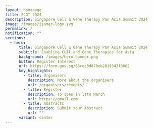 ```yaml
---
layout: homepage
title: SCGT 2024
description: Singapore Cell & Gene Therapy Pan Asia Summit 2024
image: /images/isomer-logo.svg
permalink: /
notification: ""
sections:
  - hero:
      title: Singapore Cell & Gene Therapy Pan Asia Summit 2024
      subtitle: Enabling Cell and Gene Therapies for Asia
      background: /images/hero-banner.png
      button: Register Interest
      url: https://form.gov.sg/65cec8d878eb2819343f0662
      key_highlights:
        - title: Organisers
          description: More about the organisers
          url: /organisers/remedis/
        - title: Register
          description: To open in late March
          url: https://gmail.com
        - title: Abstracts
          description: Submit Your Abstract
          url: ""
      variant: center
---
```

